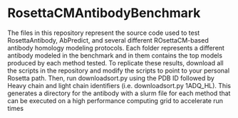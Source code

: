 # RosettaCMAntibodyBenchmark
The files in this repository represent the source code used to test RosettaAntibody, AbPredict, and several different ROsettaCM-based antibody homology modeling protocols. Each folder represents a different antibody modeled in the benchmark and in them contains the top models produced by each method tested. To replicate these results, download all the scripts in the repository and modify the scripts to point to your personal Rosetta path. Then, run downloadsort.py using the PDB ID followed by Heavy chain and light chain identifiers (i.e. downloadsort.py 1ADQ_HL). This generates a directory for the antibody with a slurm file for each method that can be executed on a high performance computing grid to accelerate run times

